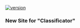 [![version](https://img.shields.io/badge/Python-v_3.11-informational/?style=social&logo=Python)](https://python.org "ывывывыввыв")
### New Site for "Classificator"